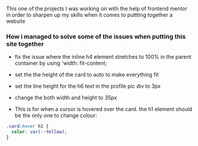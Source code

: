 This one of the projects I was working on with the help of frontend mentor in order to sharpen up my skills when it comes to puttting together a website

### How i managed to solve some of the issues when putting this site together ###

- fix the issue where the inline h4 element stretches to 100% in the parent container by using 'width: fit-content;
- set the the height of the card to auto to make everything fit
- set the line height for the h6 text in the profile pic div to 3px 
- change the both width and height to 35px

- This is for when a cursor is hovered over the card. the h1 element should be the only one to change colour:

```CSS
.card:hover h1 {
  color: var(--Yellow);
}
```

